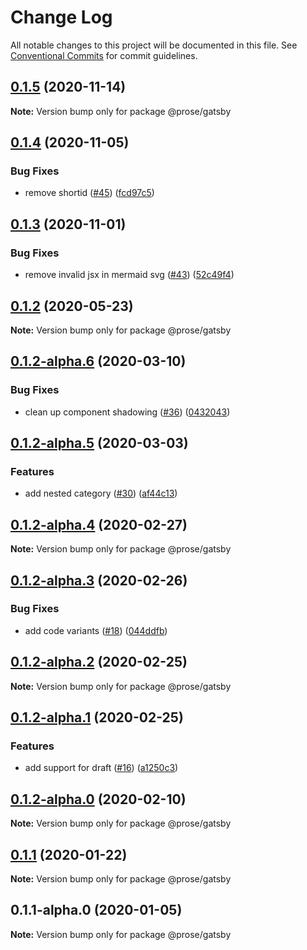# Change Log

All notable changes to this project will be documented in this file.
See [Conventional Commits](https://conventionalcommits.org) for commit guidelines.

## [0.1.5](https://github.com/prosejs/prose/compare/@prose/gatsby@0.1.4...@prose/gatsby@0.1.5) (2020-11-14)

**Note:** Version bump only for package @prose/gatsby





## [0.1.4](https://github.com/prosejs/prose/compare/@prose/gatsby@0.1.3...@prose/gatsby@0.1.4) (2020-11-05)


### Bug Fixes

* remove shortid ([#45](https://github.com/prosejs/prose/issues/45)) ([fcd97c5](https://github.com/prosejs/prose/commit/fcd97c51edab4bc02f52fad5ad44cdeaac69bca0))





## [0.1.3](https://github.com/prosejs/prose/compare/@prose/gatsby@0.1.2...@prose/gatsby@0.1.3) (2020-11-01)


### Bug Fixes

* remove invalid jsx in mermaid svg ([#43](https://github.com/prosejs/prose/issues/43)) ([52c49f4](https://github.com/prosejs/prose/commit/52c49f4dd10f25cdcadd1be34b4ce044942f259d))





## [0.1.2](https://github.com/prosejs/prose/compare/@prose/gatsby@0.1.2-alpha.6...@prose/gatsby@0.1.2) (2020-05-23)

**Note:** Version bump only for package @prose/gatsby





## [0.1.2-alpha.6](https://github.com/prosejs/prose/compare/@prose/gatsby@0.1.2-alpha.5...@prose/gatsby@0.1.2-alpha.6) (2020-03-10)


### Bug Fixes

* clean up component shadowing ([#36](https://github.com/prosejs/prose/issues/36)) ([0432043](https://github.com/prosejs/prose/commit/0432043e52e77a5a8c6987a703ec0a159a34a07b))





## [0.1.2-alpha.5](https://github.com/prosejs/prose/compare/@prose/gatsby@0.1.2-alpha.4...@prose/gatsby@0.1.2-alpha.5) (2020-03-03)


### Features

* add nested category ([#30](https://github.com/prosejs/prose/issues/30)) ([af44c13](https://github.com/prosejs/prose/commit/af44c1379f26f191eeacc210578cb7a59effc1d0))





## [0.1.2-alpha.4](https://github.com/prosejs/prose/compare/@prose/gatsby@0.1.2-alpha.3...@prose/gatsby@0.1.2-alpha.4) (2020-02-27)

**Note:** Version bump only for package @prose/gatsby





## [0.1.2-alpha.3](https://github.com/prosejs/prose/compare/@prose/gatsby@0.1.2-alpha.2...@prose/gatsby@0.1.2-alpha.3) (2020-02-26)


### Bug Fixes

* add code variants ([#18](https://github.com/prosejs/prose/issues/18)) ([044ddfb](https://github.com/prosejs/prose/commit/044ddfb64aab9270ead88faa6379f3fbe33103c1))





## [0.1.2-alpha.2](https://github.com/prosejs/prose/compare/@prose/gatsby@0.1.2-alpha.1...@prose/gatsby@0.1.2-alpha.2) (2020-02-25)

**Note:** Version bump only for package @prose/gatsby





## [0.1.2-alpha.1](https://github.com/prosejs/prose/compare/@prose/gatsby@0.1.2-alpha.0...@prose/gatsby@0.1.2-alpha.1) (2020-02-25)


### Features

* add support for draft ([#16](https://github.com/prosejs/prose/issues/16)) ([a1250c3](https://github.com/prosejs/prose/commit/a1250c3b504c8e30993089b9e46055fa6ac3ea25))





## [0.1.2-alpha.0](https://github.com/prosejs/prose/compare/@prose/gatsby@0.1.1...@prose/gatsby@0.1.2-alpha.0) (2020-02-10)

**Note:** Version bump only for package @prose/gatsby





## [0.1.1](https://github.com/prosejs/prose/compare/@prose/gatsby@0.1.1-alpha.0...@prose/gatsby@0.1.1) (2020-01-22)

**Note:** Version bump only for package @prose/gatsby





## 0.1.1-alpha.0 (2020-01-05)

**Note:** Version bump only for package @prose/gatsby
